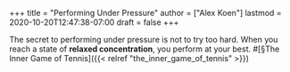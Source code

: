 +++
title = "Performing Under Pressure"
author = ["Alex Koen"]
lastmod = 2020-10-20T12:47:38-07:00
draft = false
+++

The secret to performing under pressure is not to try too hard. When you reach a state of **relaxed concentration**, you perform at your best. #[§The Inner Game of Tennis]({{< relref "the_inner_game_of_tennis" >}})
